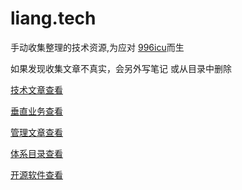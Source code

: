 # liang.tech

手动收集整理的技术资源,为应对 [996icu](https://github.com/996icu/996.ICU)而生

如果发现收集文章不真实，会另外写笔记 或从目录中删除

[技术文章查看](https://github.com/liangxiong/liang.tech/blob/master/p.md)

[垂直业务查看](https://github.com/liangxiong/liang.tech/blob/master/bu.md)

[管理文章查看](https://github.com/liangxiong/liang.tech/blob/master/manage.md)

[体系目录查看](https://github.com/liangxiong/liang.tech/blob/master/system.md)

[开源软件查看](https://github.com/liangxiong/liang.tech/blob/master/app.md)
